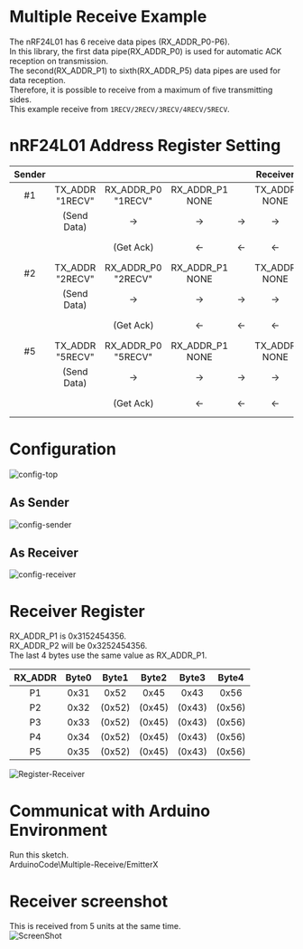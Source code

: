 # Multiple Receive Example   
The nRF24L01 has 6 receive data pipes (RX_ADDR_P0-P6).   
In this library, the first data pipe(RX_ADDR_P0) is used for automatic ACK reception on transmission.   
The second(RX_ADDR_P1) to sixth(RX_ADDR_P5) data pipes are used for data reception.   
Therefore, it is possible to receive from a maximum of five transmitting sides.   
This example receive from ```1RECV/2RECV/3RECV/4RECV/5RECV```.   

# nRF24L01 Address Register Setting
|Sender|||||Receiver||||||
|:-:|:-:|:-:|:-:|:-:|:-:|:-:|:-:|:-:|:-:|:-:|
|#1|TX_ADDR<br>"1RECV"|RX_ADDR_P0<br>"1RECV"|RX_ADDR_P1<br>NONE||TX_ADDR<br>NONE|RX_ADDR_P0<br>NONE|RX_ADDR_P1<br>"1RECV"|RX_ADDR_P2<br>"2RECV"|RX_ADDR_P5<br>"5RECV"||
||(Send Data)|->|->|->|->|->|(Get Data)|||Data to Receiver|
|||(Get Ack)|<-|<-|<-|<-|(Send Ack)|||Ack to Sender|
|#2|TX_ADDR<br>"2RECV"|RX_ADDR_P0<br>"2RECV"|RX_ADDR_P1<br>NONE||TX_ADDR<br>NONE|RX_ADDR_P0<br>NONE|RX_ADDR_P1<br>"1RECV"|RX_ADDR_P2<br>"2RECV"|RX_ADDR_P5<br>"5RECV"||
||(Send Data)|->|->|->|->|->|->|(Get Data)||Data to Receiver|
|||(Get Ack)|<-|<-|<-|<-|<-|(Send Ack)||Ack to Sender|
|#5|TX_ADDR<br>"5RECV"|RX_ADDR_P0<br>"5RECV"|RX_ADDR_P1<br>NONE||TX_ADDR<br>NONE|RX_ADDR_P0<br>NONE|RX_ADDR_P1<br>"1RECV"|RX_ADDR_P2<br>"2RECV"|RX_ADDR_P5<br>"5RECV"||
||(Send Data)|->|->|->|->|->|->|->|(Get Data)|Data to Receiver|
|||(Get Ack)|<-|<-|<-|<-|<-|<-|(Send Ack)|Ack to Sender|


# Configuration   

![config-top](https://github.com/nopnop2002/esp-idf-mirf/assets/6020549/cd5392c4-a6d5-4e55-bc8b-372050573a2b)

## As Sender
![config-sender](https://github.com/user-attachments/assets/9f58ea67-11d9-4993-957d-749157018b8a)

## As Receiver
![config-receiver](https://github.com/user-attachments/assets/c4a53e17-7ad0-4a52-8a5c-14ec77e5a216)

# Receiver Register
RX_ADDR_P1 is 0x3152454356.   
RX_ADDR_P2 will be 0x3252454356.   
The last 4 bytes use the same value as RX_ADDR_P1.   

|RX_ADDR|Byte0|Byte1|Byte2|Byte3|Byte4|
|:-:|:-:|:-:|:-:|:-:|:-:|
|P1|0x31|0x52|0x45|0x43|0x56|
|P2|0x32|(0x52)|(0x45)|(0x43)|(0x56)|
|P3|0x33|(0x52)|(0x45)|(0x43)|(0x56)|
|P4|0x34|(0x52)|(0x45)|(0x43)|(0x56)|
|P5|0x35|(0x52)|(0x45)|(0x43)|(0x56)|

![Register-Receiver](https://github.com/nopnop2002/esp-idf-mirf/assets/6020549/e8e0812a-8fa2-43ae-a2be-fd346c2e6da2)

# Communicat with Arduino Environment   
Run this sketch.   
ArduinoCode\Multiple-Receive/EmitterX   


# Receiver screenshot    

This is received from 5 units at the same time.   
![ScreenShot](https://github.com/nopnop2002/esp-idf-mirf/assets/6020549/d763f44f-9ca2-4ed8-a841-90272aa18032)

